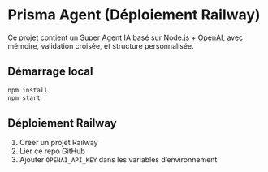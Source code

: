 # Prisma Agent (Déploiement Railway)

Ce projet contient un Super Agent IA basé sur Node.js + OpenAI, avec mémoire, validation croisée, et structure personnalisée.

## Démarrage local

```bash
npm install
npm start
```

## Déploiement Railway

1. Créer un projet Railway
2. Lier ce repo GitHub
3. Ajouter `OPENAI_API_KEY` dans les variables d’environnement
